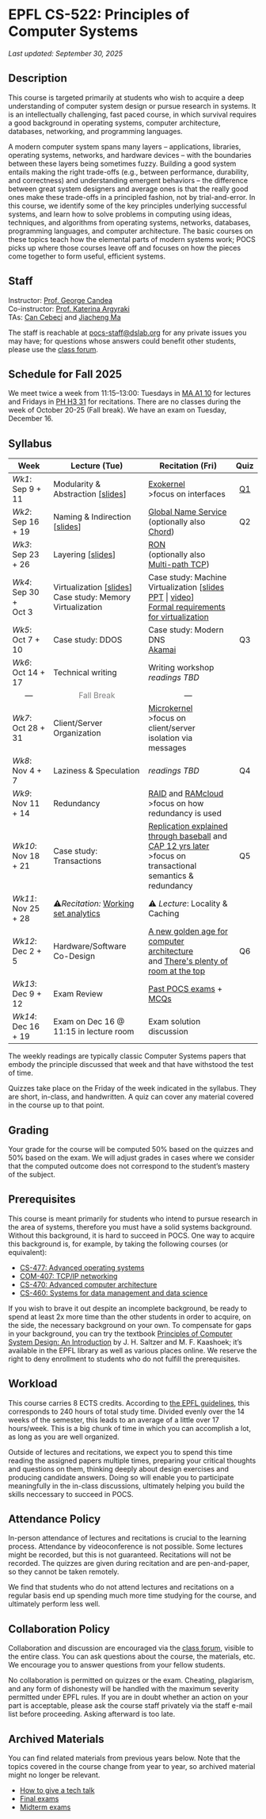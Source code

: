 # EPFL CS-522: Principles of Computer Systems

_Last updated: September 30, 2025_


## Description

This course is targeted primarily at students who wish to acquire a deep understanding of computer system design or pursue research in systems. It is an intellectually challenging, fast paced course, in which survival requires a good background in operating systems, computer architecture, databases, networking, and programming languages.

A modern computer system spans many layers &ndash; applications, libraries, operating systems, networks, and hardware devices &ndash; with the boundaries between these layers being sometimes fuzzy. Building a good system entails making the right trade-offs (e.g., between performance, durability, and correctness) and understanding emergent behaviors &ndash; the difference between great system designers and average ones is that the really good ones make these trade-offs in a principled fashion, not by trial-and-error. In this course, we identify some of the key principles underlying successful systems, and learn how to solve problems in computing using ideas, techniques, and algorithms from operating systems, networks, databases, programming languages, and computer architecture. The basic courses on these topics teach how the elemental parts of modern systems work; POCS picks up where those courses leave off and focuses on how the pieces come together to form useful, efficient systems.

## Staff

Instructor: [Prof. George Candea](http://dslab.epfl.ch/people/candea)<br>
Co-instructor: [Prof. Katerina Argyraki](http://people.epfl.ch/katerina.argyraki)<br>
TAs: [Can Cebeci](https://dslab.epfl.ch/people/cebeci/) and [Jiacheng Ma](https://dslab.epfl.ch/people/jiacma/)

The staff is reachable at pocs-staff@dslab.org for any private issues you may have; for questions whose answers could benefit other students, please use the [class forum](https://moodle.epfl.ch/mod/lti/view.php?id=1260636).

## Schedule for Fall 2025

We meet twice a week from 11:15&ndash;13:00: Tuesdays in [MA A1 10](https://plan.epfl.ch/?room==MA%20A1%2010) for lectures and Fridays in [PH H3 31](https://plan.epfl.ch/?room==PH%20H3%2031) for recitations.
There are no classes during the week of October 20-25 (Fall break).
We have an exam on Tuesday, December 16.

## Syllabus

| **Week**               | **Lecture** (Tue)                          | **Recitation** (Fri)                                                                                                                                                                                                                                                        | **Quiz** |
|------------------------|-----------------------------------------------------------------------------------------------------|----------------------------------------------------------------------------------------------------------------------------------------------------------------------------------------------------|:--------:|
| _Wk1_: Sep 9 + 11     | Modularity &amp; Abstraction [[slides](https://moodle.epfl.ch/pluginfile.php/3465911/mod_folder/content/0/Wk1%20-%20Modularity%20and%20Abstraction.pdf?forcedownload=1)<!-- \| [recitation](https://drive.google.com/file/d/1lRjoVViazl43fOFbPVbb9wX1A1MoFJbB/view?usp=sharing)-->]    | [Exokernel](https://dl.acm.org/doi/pdf/10.1145/224057.224076)<br>>focus on interfaces                                                                                                              | [Q1](https://moodle.epfl.ch/pluginfile.php/3487105/mod_folder/content/0/Quiz%201%20-%20Sample%20Solution.pdf?forcedownload=1)      |
| _Wk2_: Sep 16 + 19     | Naming &amp; Indirection [[slides](https://moodle.epfl.ch/pluginfile.php/3465911/mod_folder/content/0/Wk2%20-%20Naming%20and%20Indirection.pdf?forcedownload=1)] </br><!--  [[slides](lectures/Wk2%20-%20Naming%20&%20Indirection.pdf) \| [lecture notes](https://drive.google.com/file/d/1iDn_p6PWe4ulE7fd-oVxpYibMQzTXo0R/view) \| [recitation](https://drive.google.com/file/d/169TOUhSutedkb_JBlJacVrHFpEgKo6mr/view?usp=sharing)]  --> | [Global Name Service](https://www.cs.princeton.edu/courses/archive/spring13/cos598C/Lampson.pdf)<br>(optionally also [Chord](https://pdos.csail.mit.edu/papers/chord:sigcomm01/chord_sigcomm.pdf)) | Q2       |
| _Wk3_: Sep 23 + 26     | Layering [[slides](https://moodle.epfl.ch/pluginfile.php/3465911/mod_folder/content/0/Wk3%20-%20Layers.pdf?forcedownload=1)] </br><!-- [recitation](https://drive.google.com/file/d/1HyYnSX8wgRKAzMqn55CRrP7nk74gkfhz/view?usp=drive_link)]    -->                     | [RON](https://www.cs.cmu.edu/~dga/papers/ron-sosp2001.pdf)<br>(optionally also [Multi-path TCP](https://www.usenix.org/legacy/events/nsdi11/tech/full_papers/Wischik.pdf))                                                                                   |          |
| _Wk4_: Sep 30 +<br> Oct 3       | Virtualization [[slides](https://moodle.epfl.ch/pluginfile.php/3465911/mod_folder/content/0/Wk4%20-%20Memory%20virtualization.pdf?forcedownload=1)]  <br> Case study: Memory Virtualization         | Case study: Machine Virtualization [[slides PPT](lectures/Wk6%20-%20Machine%20Virtualization.pptx) \| [video](https://youtu.be/Rvp4rnFaYJM)]<br>[Formal requirements for virtualization](https://dl.acm.org/doi/pdf/10.1145/361011.361073)                                                                                                                       |          |
| _Wk5_: Oct 7 + 10      | Case study: DDOS <!-- [[slides](lectures/Wk4%20-%20The%20Internet.pdf)] -->          |  Case study: Modern DNS<br>[Akamai](https://www.akamai.com/site/en/documents/research-paper/akamai-dns-providing-authoritative-answers-to-the-worlds-queries.pdf)                                                                                                                                                | Q3       |
| _Wk6_: Oct 14 + 17     | Technical writing | Writing workshop<br><em>readings TBD</em>                                                                                     |          |
| <center>&mdash;</center> | <center><font color="gray">Fall Break</font></center>           | <center>&mdash;</center>                                                                                                                                                                                                                                     |          |
| _Wk7_: Oct 28 + 31  | Client/Server Organization <!-- [[slides](lectures/Wk7%20-%20Client-Server.pdf) \| [recitation](https://drive.google.com/file/d/1HvB-W5AuYyejKZfyQNhqd983aybU5WRG/view?usp=sharing)]--> | [Microkernel](https://dl.acm.org/doi/pdf/10.1145/224056.224075)<br>>focus on client/server isolation via messages                                                                                                                                            |        |
| _Wk8_: Nov 4 + 7       | Laziness &amp; Speculation <!-- [[video](https://www.youtube.com/playlist?list=PL0kjcN6hElYGhAWhtvQuTO58qNBGZbURH) \| [slides](lectures/Wk8%20-%20Lazy-Speculative.pdf)]   -->      | <em>readings TBD</em>                                                                                                                                                                                                                                         | Q4         |
| _Wk9_: Nov 11 + 14     | Redundancy <!-- [[slides](lectures/Wk10%20-%20Redundancy.pdf) \| [recitation](https://drive.google.com/file/d/1MeXU3yROu_M0QqNwkXX_HhH4LgXkWGlb/view?usp=sharing)]   -->                     | [RAID](https://dl.acm.org/doi/pdf/10.1145/971701.50214) and [RAMcloud](https://dl.acm.org/doi/pdf/10.1145/1713254.1713276)<br>>focus on how redundancy is used                                                                                               |   
| _Wk10_: Nov 18 + 21    | Case study: Transactions <!-- [[video](https://www.youtube.com/watch?v=WnSzmffSFvQ&list=PL0kjcN6hElYF9pp2BzKtBkwgdMsBO3a7g) \| [slides](lectures/Wk11%20-%20Transactions.pdf) \| [recitation](https://drive.google.com/file/d/15lCfmrtytEHzUlwbYkHsYIGXdfTcLI8u/view?usp=sharing)] -->             | [Replication explained through baseball](https://dl.acm.org/doi/pdf/10.1145/2500500) and [CAP 12 yrs later](https://www.infoq.com/articles/cap-twelve-years-later-how-the-rules-have-changed/)<br>>focus on transactional semantics & redundancy             |   Q5   |
| _Wk11_: Nov 25 + 28    | ⚠️<em>Recitation:</em>  [Working set analytics](https://dl.acm.org/doi/10.1145/3399709)   | ⚠️ _Lecture_: Locality &amp; Caching <!-- [[slides](lectures/Wk9%20-%20Locality%20&%20Caching.pdf) \| [recitation](https://drive.google.com/file/d/1mAmqtDMwaeCSXtZvfkQqwort8JHOpG8y/view?usp=sharing)]                      -->                                                                                                                                                                        |
| _Wk12_: Dec 2 + 5      | Hardware/Software Co-Design <!-- [[slides](lectures/Wk12%20-%20Hardware-Software%20Codesign.pdf) \| [recitation](https://drive.google.com/file/d/1hs1V7-VwA2zW9YaWMKwhirmR_-Plt9At/view?usp=sharing)]     -->   | [A new golden age for computer architecture](https://www.youtube.com/watch?v=3LVeEjsn8Ts&t=2183s) <br /> <!-- (about 10 minutes, up to when Patterson starts) <br /> --> and [There's plenty of room at the top](https://www.science.org/doi/10.1126/science.aam9744) | Q6       |
| _Wk13_: Dec 9 + 12    | Exam Review                        | [Past POCS exams](./exams/README.md) + [MCQs](https://drive.google.com/file/d/1NXbngcNrDv4m7igfRjGbo9JPtGRixfnv/view?usp=sharing)                                                                                                                                                              |          |
| _Wk14_: Dec 16 + 19    | Exam on Dec 16 @ 11:15 in lecture room | Exam solution discussion                                                                                                                                                                        |          |

The weekly readings are typically classic Computer Systems papers that embody the principle discussed that week and that have withstood the test of time.

Quizzes take place on the Friday of the week indicated in the syllabus.
They are short, in-class, and handwritten.
A quiz can cover any material covered in the course up to that point.


## Grading 

Your grade for the course will be computed 50% based on the quizzes and 50% based on the exam. 
We will adjust grades in cases where we consider that the computed outcome does not correspond to the student’s mastery of the subject.

## Prerequisites

This course is meant primarily for students who intend to pursue research in the area of systems, therefore you must have a solid systems background. 
Without this background, it is hard to succeed in POCS.
One way to acquire this background is, for example, by taking the following courses (or equivalent):

<!--- 
* CS-323 is not offered this semester and the website for the previous years' website is down. This is a link to an archived PDF-coursebook.
--->

- [CS-477: Advanced operating systems](https://edu.epfl.ch/coursebook/en/advanced-operating-systems-CS-477)
- [COM-407: TCP/IP networking](https://edu.epfl.ch/coursebook/en/tcp-ip-networking-COM-407)
- [CS-470: Advanced computer architecture](https://edu.epfl.ch/coursebook/en/advanced-computer-architecture-CS-470)
- [CS-460: Systems for data management and data science](https://edu.epfl.ch/coursebook/en/systems-for-data-management-and-data-science-CS-460)

If you wish to brave it out despite an incomplete background, be ready to spend at least 2x more time than the other students in order to acquire, on the side, the necessary background on your own.
To compensate for gaps in your background, you can try the textbook [Principles of Computer System Design: An Introduction](https://ocw.mit.edu/resources/res-6-004-principles-of-computer-system-design-an-introduction-spring-2009/) by J. H. Saltzer and M. F. Kaashoek; it’s available in the EPFL library as well as various places online.
We reserve the right to deny enrollment to students who do not fulfill the prerequisites.

## Workload

This course carries 8 ECTS credits.  According to [the EPFL guidelines](https://www.epfl.ch/education/teaching/teaching-guide-2/getting-started/design-a-course_1/#:~:text=A%20full%2Dtime%20student%20is,of%20student%20work%2C%20per%20week), this corresponds to 240 hours of total study time. 
Divided evenly over the 14 weeks of the semester, this leads to an average of a little over 17 hours/week.  This is a big chunk of time in which you can accomplish a lot, as long as you are well organized.

Outside of lectures and recitations, we expect you to spend this time reading the assigned papers multiple times, preparing your critical thoughts and questions on them, thinking deeply about design exercises and producing candidate answers. Doing so will enable you to participate meaningfully in the in-class discussions, ultimately helping you build the skills neccessary to succeed in POCS.

## Attendance Policy

In-person attendance of lectures and recitations is crucial to the learning process.
Attendance by videoconference is not possible.
Some lectures might be recorded, but this is not guaranteed.
Recitations will not be recorded.
The quizzes are given during recitation and are pen-and-paper, so they cannot be taken remotely.

We find that students who do not attend lectures and recitations on a regular basis end up spending much more time studying for the course, and ultimately perform less well.

## Collaboration Policy 

Collaboration and discussion are encouraged via the [class forum](https://moodle.epfl.ch/mod/lti/view.php?id=1260636), visible to the entire class. You can ask questions about the course, the materials, etc. We encourage you to answer questions from your fellow students.

No collaboration is permitted on quizzes or the exam. Cheating, plagiarism, and any form of dishonesty will be handled with the maximum severity permitted under EPFL rules. If you are in doubt whether an action on your part is acceptable, please ask the course staff privately via the staff e-mail list before proceeding. Asking afterward is too late.

## Archived Materials

You can find related materials from previous years below.
Note that the topics covered in the course change from year to year, so archived material might no longer be relevant.

- [How to give a tech talk](talks.md)
- [Final exams](exams/final/README.md)
- [Midterm exams](exams/midterm/README.md)
